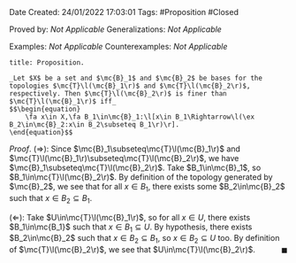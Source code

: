 <br />
<br />

Date Created: 24/01/2022 17:03:01
Tags: #Proposition #Closed 

Proved by: _Not Applicable_
Generalizations: _Not Applicable_

Examples: _Not Applicable_
Counterexamples: _Not Applicable_

``` ad-Proposition
title: Proposition.

_Let $X$ be a set and $\mc{B}_1$ and $\mc{B}_2$ be bases for the topologies $\mc{T}\l(\mc{B}_1\r)$ and $\mc{T}\l(\mc{B}_2\r)$, respectively. Then $\mc{T}\l(\mc{B}_2\r)$ is finer than $\mc{T}\l(\mc{B}_1\r)$ iff_
$$\begin{equation}
    \fa x\in X,\fa B_1\in\mc{B}_1:\l[x\in B_1\Rightarrow\l(\ex B_2\in\mc{B}_2:x\in B_2\subseteq B_1\r)\r].
\end{equation}$$

```

_Proof_. ($\Rightarrow$): Since $\mc{B}_1\subseteq\mc{T}\l(\mc{B}_1\r)$ and $\mc{T}\l(\mc{B}_1\r)\subseteq\mc{T}\l(\mc{B}_2\r)$, we have $\mc{B}_1\subseteq\mc{T}\l(\mc{B}_2\r)$. Take $B_1\in\mc{B}_1$, so $B_1\in\mc{T}\l(\mc{B}_2\r)$. By definition of the topology generated by $\mc{B}_2$, we see that for all $x\in B_1$, there exists some $B_2\in\mc{B}_2$ such that $x\in B_2\subseteq B_1$.

($\Leftarrow$): Take $U\in\mc{T}\l(\mc{B}_1\r)$, so for all $x\in U$, there exists $B_1\in\mc{B_1}$ such that $x\in B_1\subseteq U$. By hypothesis, there exists $B_2\in\mc{B}_2$ such that $x\in B_2\subseteq B_1$, so $x\in B_2\subseteq U$ too. By definition of $\mc{T}\l(\mc{B}_2\r)$, we see that $U\in\mc{T}\l(\mc{B}_2\r)$.<span style="float:right;">$\blacksquare$</span>
